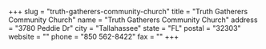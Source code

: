 +++
slug = "truth-gatherers-community-church"
title = "Truth Gatherers Community Church"
name = "Truth Gatherers Community Church"
address = "3780 Peddie Dr"
city = "Tallahassee"
state = "FL"
postal = "32303"
website = ""
phone = "850 562-8422"
fax = ""
+++
